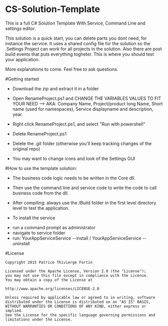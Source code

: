 # CS-Solution-Template

This is a full C# Solution Template With Service, Command Line and settings editor.

This solution is a quick start, you can delete parts you dont need, for instance the service. It uses a shared config file for the solution so the .Settings Project can work for all projects in the solution.
Also there are post build events that puts everything togheter.  This is where you should test your application.

More explanations to come. Feel free to ask questions.


#Getting started

- Download the zip and extract it in a folder
- Open RenameProject.ps1 and CHANGE THE VARIABLES VALUES TO FIT YOUR NEED --> AKA: Company Name, Project/product long Name, Short name (used for namespaces), Service displayname and description, year.
- Right click RenameProject.ps1, and select "Run with powershell"
- Delete RenameProject.ps1
- Delete the .git folder (otherwise you'll keep tracking changes of the original repo)


- You may want to change icons and look of the Settings GUI


#How to use the template solution: 

+ The business code logic needs to be written in the Core dll.

+ Then use the command line and service code to write the code to call business code from the dll.

+ After compiling: always use the /Build folder in the first level directory level to test the application.

+ To install the service
 - run a command prompt as administrator
 - navigate to service folder
 - run: YourAppServiceService --install / YourAppServiceService --uninstall

#License
 
    Copyright 2015 Patrice Thivierge Fortin
 
    Licensed under the Apache License, Version 2.0 (the "License");
    you may not use this file except in compliance with the License.
    You may obtain a copy of the License at
 
    http://www.apache.org/licenses/LICENSE-2.0
 
    Unless required by applicable law or agreed to in writing, software
    distributed under the License is distributed on an "AS IS" BASIS,
    WITHOUT WARRANTIES OR CONDITIONS OF ANY KIND, either express or implied.
    See the License for the specific language governing permissions and
    limitations under the License.
